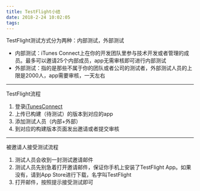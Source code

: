 ```yaml
---
title: TestFlight小结
date: 2018-2-24 10:02:05
tags:
---
```

TestFlight测试方式分为两种：内部测试，外部测试
* 内部测试：iTunes Connect上在你的开发团队里参与技术开发或者管理的成员。最多可以邀请25个内部成员，app无需审核即可进行内部测试
* 外部测试：指的是那些不属于你的团队或者公司的测试者，外部测试人员的上限是2000人，app需要审核，一天左右


-------
TestFlight流程
1. 登录[iTunesConnect](https://itunesconnect.apple.com)
2. 上传已构建（待测试）的版本到对应的app
3. 添加测试人员（内部+外部）
4. 到对应的构建版本页面发出邀请或者提交审核

-------

被邀请人接受测试流程
1. 测试人员会收到一封测试邀请邮件
2. 测试人员先别急着打开邀请邮件，保证你手机上安装了TestFlight App。如果没有，请到App Store进行下载，名字叫TestFlight
3. 打开邮件，按照提示接受测试即可